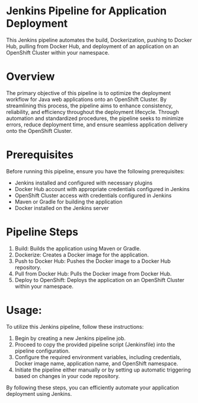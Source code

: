 # Jenkins Pipeline for Application Deployment
This Jenkins pipeline automates the build, Dockerization, pushing to Docker Hub, pulling from Docker Hub, and deployment of an application on an OpenShift Cluster within your namespace.
# Overview
The primary objective of this pipeline is to optimize the deployment workflow for Java web applications onto an OpenShift Cluster. By streamlining this process, the pipeline aims to enhance consistency, reliability, and efficiency throughout the deployment lifecycle. Through automation and standardized procedures, the pipeline seeks to minimize errors, reduce deployment time, and ensure seamless application delivery onto the OpenShift Cluster.
# Prerequisites
Before running this pipeline, ensure you have the following prerequisites:
 - Jenkins installed and configured with necessary plugins
 - Docker Hub account with appropriate credentials configured in Jenkins
 - OpenShift Cluster access with credentials configured in Jenkins
 - Maven or Gradle for building the application
 - Docker installed on the Jenkins server
# Pipeline Steps
1. Build: Builds the application using Maven or Gradle.
2. Dockerize: Creates a Docker image for the application.
3. Push to Docker Hub: Pushes the Docker image to a Docker Hub repository.
4. Pull from Docker Hub: Pulls the Docker image from Docker Hub.
5. Deploy to OpenShift: Deploys the application on an OpenShift Cluster within your namespace.
# Usage:
To utilize this Jenkins pipeline, follow these instructions:
1. Begin by creating a new Jenkins pipeline job.
2. Proceed to copy the provided pipeline script (Jenkinsfile) into the pipeline configuration.
3. Configure the required environment variables, including credentials, Docker image name, application name, and OpenShift namespace.
4. Initiate the pipeline either manually or by setting up automatic triggering based on changes in your code repository.

By following these steps, you can efficiently automate your application deployment using Jenkins.
